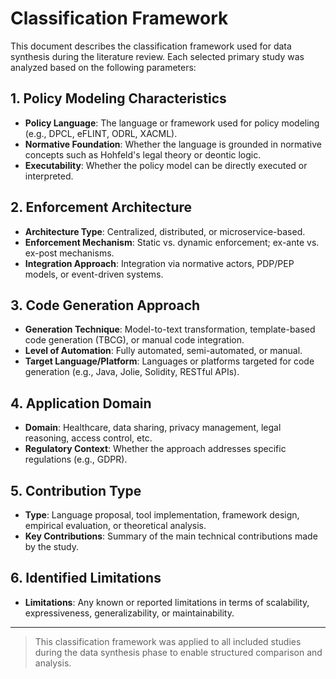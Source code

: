# Classification Framework

This document describes the classification framework used for data synthesis during the literature review. Each selected primary study was analyzed based on the following parameters:

## 1. Policy Modeling Characteristics

- **Policy Language**: The language or framework used for policy modeling (e.g., DPCL, eFLINT, ODRL, XACML).
- **Normative Foundation**: Whether the language is grounded in normative concepts such as Hohfeld's legal theory or deontic logic.
- **Executability**: Whether the policy model can be directly executed or interpreted.

## 2. Enforcement Architecture

- **Architecture Type**: Centralized, distributed, or microservice-based.
- **Enforcement Mechanism**: Static vs. dynamic enforcement; ex-ante vs. ex-post mechanisms.
- **Integration Approach**: Integration via normative actors, PDP/PEP models, or event-driven systems.

## 3. Code Generation Approach

- **Generation Technique**: Model-to-text transformation, template-based code generation (TBCG), or manual code integration.
- **Level of Automation**: Fully automated, semi-automated, or manual.
- **Target Language/Platform**: Languages or platforms targeted for code generation (e.g., Java, Jolie, Solidity, RESTful APIs).

## 4. Application Domain

- **Domain**: Healthcare, data sharing, privacy management, legal reasoning, access control, etc.
- **Regulatory Context**: Whether the approach addresses specific regulations (e.g., GDPR).

## 5. Contribution Type

- **Type**: Language proposal, tool implementation, framework design, empirical evaluation, or theoretical analysis.
- **Key Contributions**: Summary of the main technical contributions made by the study.

## 6. Identified Limitations

- **Limitations**: Any known or reported limitations in terms of scalability, expressiveness, generalizability, or maintainability.

---

> This classification framework was applied to all included studies during the data synthesis phase to enable structured comparison and analysis.
